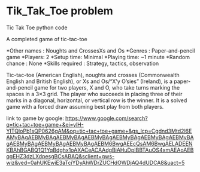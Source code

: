 # Tik_Tak_Toe problem
Tic Tak Toe python code

A completed game of tic-tac-toe

*Other names	: Noughts and CrossesXs and Os
*Genres	: Paper-and-pencil game
*Players:	2
*Setup time:	Minimal
*Playing time: ~1 minute
*Random chance :	None
*Skills required	: Strategy, tactics, observation

Tic-tac-toe (American English), noughts and crosses (Commonwealth English and British English), or Xs and Os/“X’y O’sies” (Ireland), is a paper-and-pencil game for two players, X and O, who take turns marking the spaces in a 3×3 grid. The player who succeeds in placing three of their marks in a diagonal, horizontal, or vertical row is the winner. It is a solved game with a forced draw assuming best play from both players.



link to game by google: https://www.google.com/search?q=tic+tac+toe+game+&ei=ylH-YITQIoPb1sQP0626gAM&oq=tic+tac+toe+game+&gs_lcp=Cgdnd3Mtd2l6EAMyBAgAEBMyBAgAEBMyBAgAEBMyBAgAEBMyBAgAEBMyBAgAEBMyBAgAEBMyBAgAEBMyBAgAEBMyBAgAEBM6BwgAEEcQsAM6BwgAELADEENKBAhBGABQ1Q1YqBdghx1oAXACeACAAdgBiAHuDpIBBTAuOS4xmAEAoAEBqgEHZ3dzLXdpesgBCsABAQ&sclient=gws-wiz&ved=0ahUKEwiE3aTciYDyAhWDrZUCHdOWDjAQ4dUDCA8&uact=5
